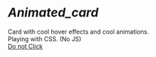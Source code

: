 # _Animated_card_
Card with cool hover effects and cool animations.    
Playing with CSS. (No JS)   
[Do not Click](https://heisenberg-ayush.github.io/_Animated_card_/)
